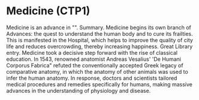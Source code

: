 # Medicine (CTP1)

Medicine is an advance in "".
Summary.
Medicine begins its own branch of Advances: the quest to understand the human body and to cure its frailties. This is manifested in the Hospital, which helps to improve the quality of city life and reduces overcrowding, thereby increasing happiness.
Great Library entry.
Medicine took a decisive step forward with the rise of classical education. In 1543, renowned anatomist Andreas Vesalius' 'De Humani Corporus Fabrica" refuted the conventionally accepted Greek legacy of comparative anatomy, in which the anatomy of other animals was used to infer the human anatomy. In response, doctors and scientists tailored medical procedures and remedies specifically for humans, making massive advances in the understanding of physiology and disease.